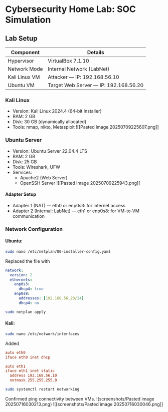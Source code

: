 # Cybersecurity Home Lab: SOC Simulation

## Lab Setup 

| Component     | Details                               |
| ------------- | ------------------------------------- |
| Hypervisor    | VirtualBox 7.1.10                     |
| Network Mode  | Internal Network (LabNet)             |
| Kali Linux VM | Attacker — IP: 192.168.56.10          |
| Ubuntu VM     | Target Web Server — IP: 192.168.56.20 |

### Kali Linux
- Version: Kali Linux 2024.4 (64-bit Installer)
- RAM: 2 GB
- Disk: 30 GB (dynamically allocated)
- Tools: nmap, nikto, Metasploit
![[Pasted image 20250709225607.png]]
### Ubuntu Server
- Version: Ubuntu Server 22.04.4 LTS
- RAM: 2 GB
- Disk: 25 GB
- Tools: Wireshark, UFW
- Services:
	- Apache2 (Web Server)
	- OpenSSH Server
![[Pasted image 20250709225943.png]]
#### Adapter Setup
- Adapter 1 (NAT) — eth0 or enp0s3: for internet access
- Adapter 2 (Internal: LabNet) — eth1 or enp0s8: for VM-to-VM communication  
      
### Network Configuration
#### Ubuntu: 
```bash
sudo nano /etc/netplan/00-installer-config.yaml
```
Replaced the file with
```yaml
network:
  version: 2
  ethernets:
    enp0s3:
      dhcp4: true
    enp0s8:
      addresses: [192.168.56.20/24]
      dhcp4: no
```

```bash
sudo netplan apply
```
#### Kali:
```bash
sudo nano /etc/network/interfaces
```
Added
```ini
auto eth0
iface eth0 inet dhcp

auto eth1
iface eth1 inet static
  address 192.168.56.10
  netmask 255.255.255.0
```

```bash
sudo systemctl restart networking
``` 

Confirmed ping connectivity between VMs.
!(screenshots/Pasted image 20250716030213.png)
![[screenshots/Pasted image 20250716030046.png]]
